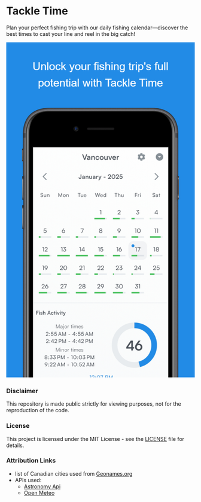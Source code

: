 # Tackle Time

Plan your perfect fishing trip with our daily fishing calendar—discover the best times to cast your line and reel in the big catch!

![](assets/readme/Screenshot.png)

### Disclaimer

This repository is made public strictly for viewing purposes, not for the reproduction of the code.

### License

This project is licensed under the MIT License - see the [LICENSE](./LICENSE) file for details.

### Attribution Links
- list of Canadian cities used from [Geonames.org](http://www.geonames.org/ "Geonames.org")
- APIs used:
	- [Astronomy Api](https://astronomyapi.com/ "Astronomy Api")
	- [Open Meteo](https://open-meteo.com/ "Open Meteo")
